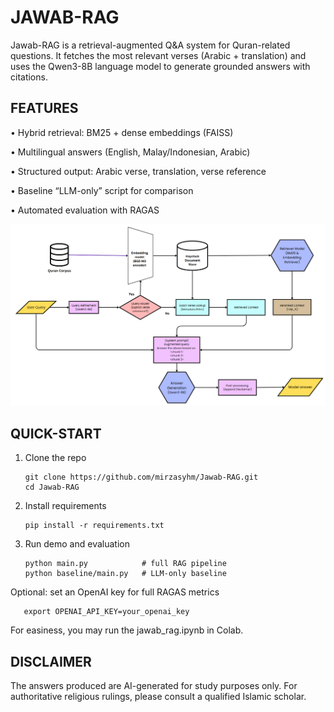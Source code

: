# JAWAB-RAG

Jawab-RAG is a retrieval-augmented Q\&A system for Quran-related questions.
It fetches the most relevant verses (Arabic + translation) and uses the Qwen3-8B language model to generate grounded answers with citations.

## FEATURES

• Hybrid retrieval: BM25 + dense embeddings (FAISS)

• Multilingual answers (English, Malay/Indonesian, Arabic)

• Structured output: Arabic verse, translation, verse reference

• Baseline “LLM-only” script for comparison

• Automated evaluation with RAGAS

![Jawab-RAG demo screenshot](jawab_rag.png)

## QUICK-START

1. Clone the repo

   ```
   git clone https://github.com/mirzasyhm/Jawab-RAG.git
   cd Jawab-RAG
   ```

2. Install requirements 

   ```
   pip install -r requirements.txt
   ```

3. Run demo and evaluation

   ```
   python main.py            # full RAG pipeline
   python baseline/main.py   # LLM-only baseline
   ```

Optional: set an OpenAI key for full RAGAS metrics

```
   export OPENAI_API_KEY=your_openai_key
```

For easiness, you may run the jawab_rag.ipynb in Colab. 


## DISCLAIMER

The answers produced are AI-generated for study purposes only.
For authoritative religious rulings, please consult a qualified Islamic scholar.
